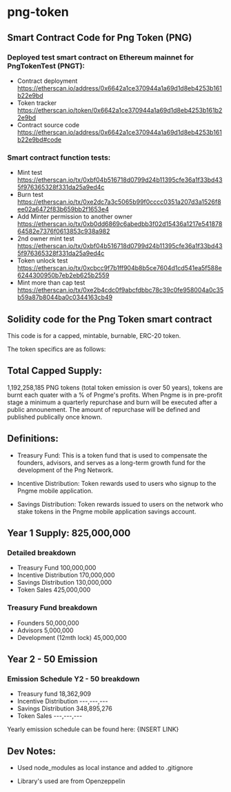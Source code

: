 # png-token

## Smart Contract Code for Png Token (PNG)


### Deployed test smart contract on Ethereum mainnet for PngTokenTest (PNGT):

- Contract deployment https://etherscan.io/address/0x6642a1ce370944a1a69d1d8eb4253b161b22e9bd
- Token tracker https://etherscan.io/token/0x6642a1ce370944a1a69d1d8eb4253b161b22e9bd
- Contract source code https://etherscan.io/address/0x6642a1ce370944a1a69d1d8eb4253b161b22e9bd#code

### Smart contract function tests:

- Mint test https://etherscan.io/tx/0xbf04b516718d0799d24b11395cfe36a1f33bd435f976365328f331da25a9ed4c
- Burn test https://etherscan.io/tx/0xe2dc7a3c5065b99f0cccc0351a207d3a1526f8ee02a6472f83b659bb2f1653e4
- Add Minter permission to another owner https://etherscan.io/tx/0xb0dd6869c6abedbb3f02d15436a1217e54187864582e7376f0613853c938a982
- 2nd owner mint test https://etherscan.io/tx/0xbf04b516718d0799d24b11395cfe36a1f33bd435f976365328f331da25a9ed4c
- Token unlock test https://etherscan.io/tx/0xcbcc9f7b1ff904b8b5ce7604d1cd541ea5f588e6244300950b7eb2eb625b2559
- Mint more than cap test https://etherscan.io/tx/0xe2b4cdc0f9abcfdbbc78c39c0fe958004a0c35b59a87b8044ba0c0344163cb49

## Solidity code for the Png Token smart contract

This code is for a capped, mintable, burnable, ERC-20 token.

The token specifics are as follows:

## Total Capped Supply:  
1,192,258,185 PNG tokens (total token emission is over 50 years), tokens are burnt each quater with a % of Pngme's profits. When Pngme is in pre-profit stage a minimum a quarterly repurchase and burn will be executed after a public announement. The amount of repurchase will be defined and published publically once known.

## Definitions: 

- Treasury Fund: This is a token fund that is used to compensate the founders, advisors, and serves as a long-term growth fund for the development of the Png Network. 

- Incentive Distribution: Token rewards used to users who signup to the Pngme mobile application. 

- Savings Distribution: Token rewards issued to users on the network who stake tokens in the Pngme mobile application savings account.


## Year 1 Supply:  					825,000,000

### Detailed breakdown
 
- Treasury Fund 					100,000,000 
- Incentive Distribution	 		170,000,000 
- Savings Distribution				130,000,000 
- Token Sales	 					425,000,000 



### Treasury Fund breakdown

- Founders 							50,000,000
- Advisors							 5,000,000
- Development (12mth lock)			45,000,000 



## Year 2 - 50 Emission

### Emission Schedule Y2 - 50 breakdown

- Treasury fund 					 18,362,909
- Incentive Distribution			---,---,--- 
- Savings Distribution				348,895,276 
- Token Sales	 					---,---,---  


Yearly emission schedule can be found here: {INSERT LINK}

## Dev Notes:

- Used node_modules as local instance and added to .gitignore

- Library's used are from Openzeppelin 

